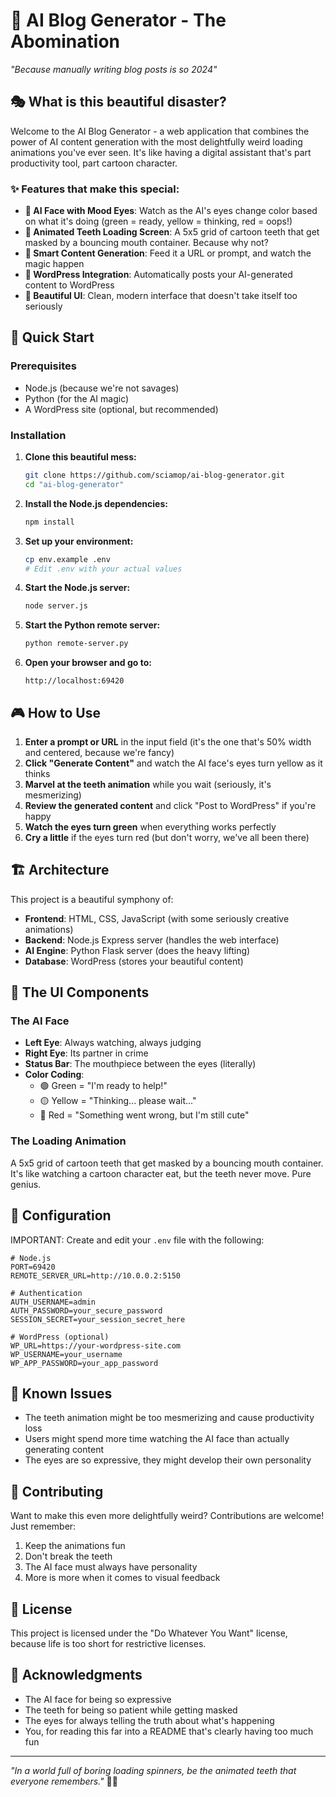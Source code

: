 # 🤖 AI Blog Generator - The Abomination

*"Because manually writing blog posts is so 2024"*

## 🎭 What is this beautiful disaster?

Welcome to the AI Blog Generator - a web application that combines the power of AI content generation with the most delightfully weird loading animations you've ever seen. It's like having a digital assistant that's part productivity tool, part cartoon character.

### ✨ Features that make this special:

- **🤖 AI Face with Mood Eyes**: Watch as the AI's eyes change color based on what it's doing (green = ready, yellow = thinking, red = oops!)
- **🦷 Animated Teeth Loading Screen**: A 5x5 grid of cartoon teeth that get masked by a bouncing mouth container. Because why not?
- **📝 Smart Content Generation**: Feed it a URL or prompt, and watch the magic happen
- **🔗 WordPress Integration**: Automatically posts your AI-generated content to WordPress
- **🎨 Beautiful UI**: Clean, modern interface that doesn't take itself too seriously

## 🚀 Quick Start

### Prerequisites
- Node.js (because we're not savages)
- Python (for the AI magic)
- A WordPress site (optional, but recommended)

### Installation

1. **Clone this beautiful mess:**
   ```bash
   git clone https://github.com/sciamop/ai-blog-generator.git
   cd "ai-blog-generator"
   ```

2. **Install the Node.js dependencies:**
   ```bash
   npm install
   ```

3. **Set up your environment:**
   ```bash
   cp env.example .env
   # Edit .env with your actual values
   ```

4. **Start the Node.js server:**
   ```bash
   node server.js
   ```

5. **Start the Python remote server:**
   ```bash
   python remote-server.py
   ```

6. **Open your browser and go to:**
   ```
   http://localhost:69420
   ```

## 🎮 How to Use

1. **Enter a prompt or URL** in the input field (it's the one that's 50% width and centered, because we're fancy)
2. **Click "Generate Content"** and watch the AI face's eyes turn yellow as it thinks
3. **Marvel at the teeth animation** while you wait (seriously, it's mesmerizing)
4. **Review the generated content** and click "Post to WordPress" if you're happy
5. **Watch the eyes turn green** when everything works perfectly
6. **Cry a little** if the eyes turn red (but don't worry, we've all been there)

## 🏗️ Architecture

This project is a beautiful symphony of:

- **Frontend**: HTML, CSS, JavaScript (with some seriously creative animations)
- **Backend**: Node.js Express server (handles the web interface)
- **AI Engine**: Python Flask server (does the heavy lifting)
- **Database**: WordPress (stores your beautiful content)

## 🎨 The UI Components

### The AI Face
- **Left Eye**: Always watching, always judging
- **Right Eye**: Its partner in crime
- **Status Bar**: The mouthpiece between the eyes (literally)
- **Color Coding**: 
  - 🟢 Green = "I'm ready to help!"
  - 🟡 Yellow = "Thinking... please wait..."
  - 🔴 Red = "Something went wrong, but I'm still cute"

### The Loading Animation
A 5x5 grid of cartoon teeth that get masked by a bouncing mouth container. It's like watching a cartoon character eat, but the teeth never move. Pure genius.

## 🔧 Configuration

IMPORTANT: Create and edit your `.env` file with the following:

```env
# Node.js
PORT=69420
REMOTE_SERVER_URL=http://10.0.0.2:5150

# Authentication
AUTH_USERNAME=admin
AUTH_PASSWORD=your_secure_password
SESSION_SECRET=your_session_secret_here

# WordPress (optional)
WP_URL=https://your-wordpress-site.com
WP_USERNAME=your_username
WP_APP_PASSWORD=your_app_password
```

## 🐛 Known Issues

- The teeth animation might be too mesmerizing and cause productivity loss
- Users might spend more time watching the AI face than actually generating content
- The eyes are so expressive, they might develop their own personality

## 🤝 Contributing

Want to make this even more delightfully weird? Contributions are welcome! Just remember:

1. Keep the animations fun
2. Don't break the teeth
3. The AI face must always have personality
4. More is more when it comes to visual feedback

## 📝 License

This project is licensed under the "Do Whatever You Want" license, because life is too short for restrictive licenses.

## 🙏 Acknowledgments

- The AI face for being so expressive
- The teeth for being so patient while getting masked
- The eyes for always telling the truth about what's happening
- You, for reading this far into a README that's clearly having too much fun

---

*"In a world full of boring loading spinners, be the animated teeth that everyone remembers."* 🦷✨ 